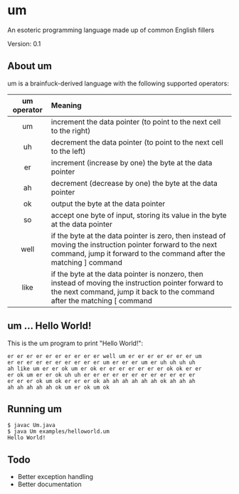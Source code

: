 # um
An esoteric programming language made up of common English fillers

Version: 0.1

## About um
um is a brainfuck-derived language with the following supported operators:

|  um operator | Meaning |
|:------------:|:--------|
|  um  | increment the data pointer (to point to the next cell to the right) |
|  uh  | decrement the data pointer (to point to the next cell to the left) |
|  er  | increment (increase by one) the byte at the data pointer |
|  ah  | decrement (decrease by one) the byte at the data pointer |
|  ok  | output the byte at the data pointer |
|  so  | accept one byte of input, storing its value in the byte at the data pointer |
| well | if the byte at the data pointer is zero, then instead of moving the instruction pointer forward to the next command, jump it forward to the command after the matching ] command |
| like | if the byte at the data pointer is nonzero, then instead of moving the instruction pointer forward to the next command, jump it back to the command after the matching [ command |


## um ... Hello World!
This is the um program to print "Hello World!":
```
er er er er er er er er er er well um er er er er er er er um
er er er er er er er er er er um er er er um er uh uh uh uh
ah like um er er ok um er ok er er er er er er er ok ok er er
er ok um er er ok uh uh er er er er er er er er er er er er
er er er ok um ok er er er ok ah ah ah ah ah ah ok ah ah ah
ah ah ah ah ah ok um er ok um ok 
```

## Running um
```shell
$ javac Um.java
$ java Um examples/helloworld.um
Hello World!
```

## Todo
* Better exception handling
* Better documentation